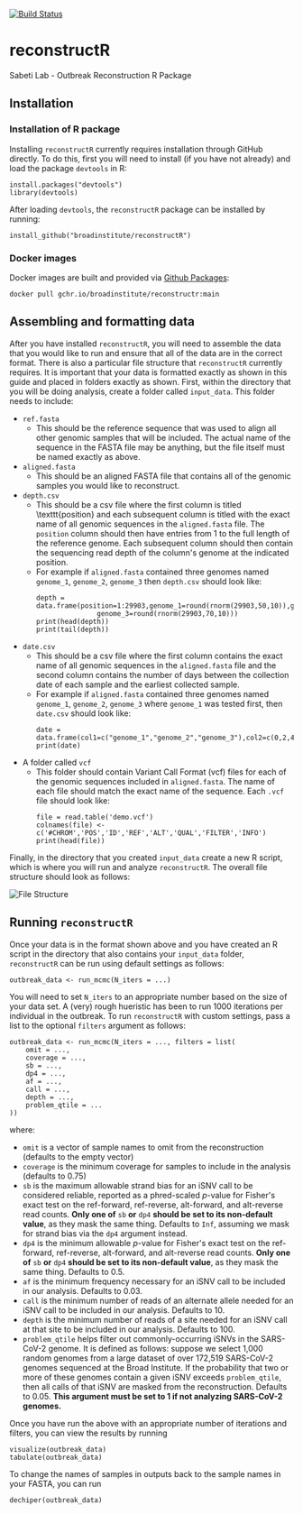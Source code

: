 [![Build Status](https://github.com/broadinstitute/reconstructR/actions/workflows/docker-publish.yml/badge.svg?branch=main)](https://github.com/broadinstitute/reconstructR/actions)

# reconstructR
Sabeti Lab - Outbreak Reconstruction R Package


## Installation
### Installation of R package
Installing `reconstructR` currently requires installation through GitHub directly. To do this, first you will need to install (if you have not already) and load the package `devtools` in R:
```
install.packages("devtools")
library(devtools)
```

After loading `devtools`, the `reconstructR` package can be installed by running: 
```
install_github("broadinstitute/reconstructR")
```
### Docker images
Docker images are built and provided via [Github Packages](https://github.com/broadinstitute/reconstructR/pkgs/container/reconstructr):
```
docker pull gchr.io/broadinstitute/reconstructr:main
```

## Assembling and formatting data
After you have installed `reconstructR`, you will need to assemble the data that you would like to run and ensure that all of the data are in the correct format. There is also a particular file structure that `reconstructR` currently requires. It is important that your data is formatted exactly as shown in this guide and placed in folders exactly as shown. First, within the directory that you will be doing analysis, create a folder called `input_data`. This folder needs to include: 
 - `ref.fasta`
    - This should be the reference sequence that was used to align all other genomic samples that will be included. The actual name of the sequence in the FASTA file may be anything, but the file itself must be named exactly as above.
 - `aligned.fasta`
    - This should be an aligned FASTA file that contains all of the genomic samples you would like to reconstruct. 
 - `depth.csv`
    - This should be a csv file where the first column is titled \texttt{position} and each subsequent column is titled with the exact name of all genomic sequences in the `aligned.fasta` file. The `position` column should then have entries from 1 to the full length of the reference genome. Each subsequent column should then contain the sequencing read depth of the column's genome at the indicated position. 
    - For example if `aligned.fasta` contained three genomes named `genome_1`, `genome_2`, `genome_3` then `depth.csv` should look like:
      ```
      depth = data.frame(position=1:29903,genome_1=round(rnorm(29903,50,10)),genome_2=round(rnorm(29903,100,10)),
                     genome_3=round(rnorm(29903,70,10)))
      print(head(depth))
      print(tail(depth))
      ```
 - `date.csv`
    - This should be a csv file where the first column contains the exact name of all genomic sequences in the `aligned.fasta` file and the second column contains the number of days between the collection date of each sample and the earliest collected sample. 
    - For example if `aligned.fasta` contained three genomes named `genome_1`, `genome_2`, `genome_3` where `genome_1` was tested first, then `date.csv` should look like:
      ```
      date = data.frame(col1=c("genome_1","genome_2","genome_3"),col2=c(0,2,4))
      print(date)
      ```
 - A folder called `vcf`
    - This folder should contain Variant Call Format (vcf) files for each of the genomic sequences included in `aligned.fasta`. The name of each file should match the exact name of the sequence. Each `.vcf` file should look like:
      ```
      file = read.table('demo.vcf')
      colnames(file) <- c('#CHROM','POS','ID','REF','ALT','QUAL','FILTER','INFO')
      print(head(file))
      ```

Finally, in the directory that you created `input_data` create a new R script, which is where you will run and analyze `reconstructR`. The overall file structure should look as follows: 

![File Structure]("man/file_structure.png")


## Running `reconstructR`
Once your data is in the format shown above and you have created an R script in the directory that also contains your `input_data` folder, `reconstructR` can be run using default settings as follows: 
```
outbreak_data <- run_mcmc(N_iters = ...)
```

You will need to set `N_iters` to an appropriate number based on the size of your data set. A (very) rough hueristic has been to run 1000 iterations per individual in the outbreak. To run `reconstructR` with custom settings, pass a list to the optional `filters` argument as follows:
```
outbreak_data <- run_mcmc(N_iters = ..., filters = list(
    omit = ..., 
    coverage = ..., 
    sb = ...,
    dp4 = ...,
    af = ..., 
    call = ..., 
    depth = ...,
    problem_qtile = ...
))
```

where:
 - `omit` is a vector of sample names to omit from the reconstruction (defaults to the empty vector)
 - `coverage` is the minimum coverage for samples to include in the analysis (defaults to 0.75)
 - `sb` is the maximum allowable strand bias for an iSNV call to be considered reliable, reported as a phred-scaled $p$-value for Fisher's exact test on the ref-forward, ref-reverse, alt-forward, and alt-reverse read counts. **Only one of** `sb` **or** `dp4` **should be set to its non-default value**, as they mask the same thing. Defaults to `Inf`, assuming we mask for strand bias via the `dp4` argument instead.
 - `dp4` is the minimum allowable $p$-value for Fisher's exact test on the ref-forward, ref-reverse, alt-forward, and alt-reverse read counts. **Only one of** `sb` **or** `dp4` **should be set to its non-default value**, as they mask the same thing. Defaults to 0.5.
 - `af` is the minimum frequency necessary for an iSNV call to be included in our analysis. Defaults to 0.03.
 - `call` is the minimum number of reads of an alternate allele needed for an iSNV call to be included in our analysis. Defaults to 10.
 - `depth` is the minimum number of reads of a site needed for an iSNV call at that site to be included in our analysis. Defaults to 100.
 - `problem_qtile` helps filter out commonly-occurring iSNVs in the SARS-CoV-2 genome. It is defined as follows: suppose we select 1,000 random genomes from a large dataset of over 172,519 SARS-CoV-2 genomes sequenced at the Broad Institute. If the probability that two or more of these genomes contain a given iSNV exceeds `problem_qtile`, then all calls of that iSNV are masked from the reconstruction. Defaults to 0.05. **This argument must be set to 1 if not analyzing SARS-CoV-2 genomes.**


Once you have run the above with an appropriate number of iterations and filters, you can view the results by running
```
visualize(outbreak_data)
tabulate(outbreak_data) 
```

To change the names of samples in outputs back to the sample names in your FASTA, you can run 
```
dechiper(outbreak_data)
```
